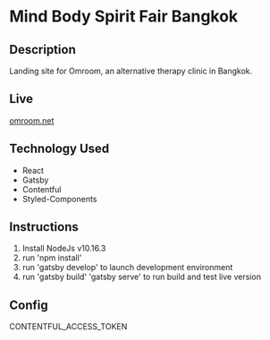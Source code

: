 # Mind Body Spirit Fair Bangkok

## Description

Landing site for Omroom, an alternative therapy clinic in Bangkok.

## Live

[omroom.net](https://omroom.net/)

## Technology Used

- React
- Gatsby
- Contentful
- Styled-Components

## Instructions

1.  Install NodeJs v10.16.3
2.  run 'npm install'
3.  run 'gatsby develop' to launch development environment
4.  run 'gatsby build' 'gatsby serve' to run build and test live version

## Config

CONTENTFUL_ACCESS_TOKEN
